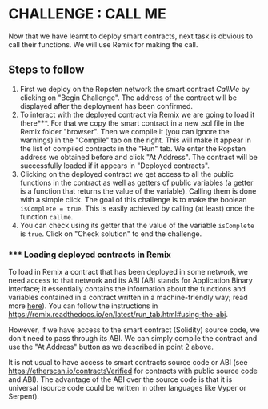 # CHALLENGE : CALL ME

Now that we have learnt to deploy smart contracts, next task is obvious to call their functions. We will use Remix for making
the call.

## Steps to follow

1. First we deploy on the Ropsten network the smart contract *CallMe* by clicking on "Begin Challenge". The address of the
contract will be displayed after the deployment has been confirmed.
2. To interact with the deployed contract via Remix we are going to load it there***. For that we copy the smart contract in a
new .sol file in the Remix folder "browser". Then we compile it (you can ignore the warnings) in the "Compile" tab on the right.
This will make it appear in the list of compiled contracts in the "Run" tab. We enter the Ropsten address we obtained before and
click "At Address". The contract will be successfully loaded if it appears in "Deployed contracts".
3. Clicking on the deployed contract we get access to all the public functions in the contract as well as getters of public
variables (a getter is a function that returns the value of the variable). Calling them is done with a
simple click. The goal of this challenge is to make the boolean `isComplete = true`. This is easily achieved by calling (at least)
once the function `callme`.
4. You can check using its getter that the value of the variable `isComplete` is `true`. Click on "Check solution" to end the
challenge.

### *** Loading deployed contracts in Remix
To load in Remix a contract that has been deployed in some network, we need access to that network and its ABI (ABI stands for
Application Binary Interface; it essentially contains the information about the functions and variables contained in a contract
written in a machine-friendly way; read more [here](https://solidity.readthedocs.io/en/v0.4.21/abi-spec.html#)). You can follow
the instructions in https://remix.readthedocs.io/en/latest/run_tab.html#using-the-abi.

However, if we have access to the smart contract (Solidity) source code, we don't need to pass through its ABI. We can simply
compile the contract and use the "At Address" button as we described in point 2 above.

It is not usual to have access to smart contracts source code or ABI (see https://etherscan.io/contractsVerified for contracts
with public source code and ABI). The advantage of the ABI over the source code is that it
is universal (source code could be written in other languages like Vyper or Serpent).
